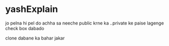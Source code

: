 # yashExplain
jo pelna hi pel do achha sa  neeche public krne ka ..private ke paise lagenge  check box dabado


clone dabane ka bahar jakar
